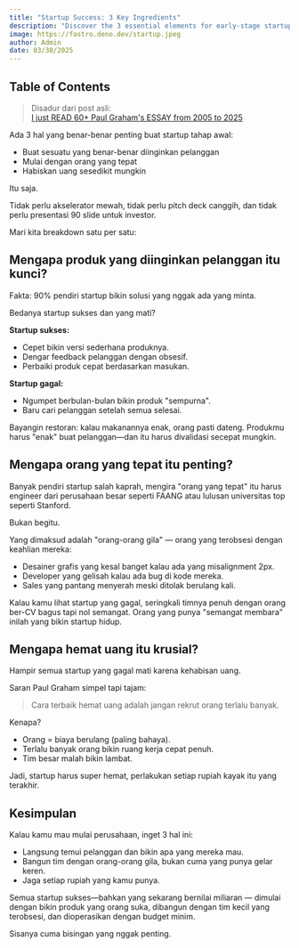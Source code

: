 ```yaml
---
title: "Startup Success: 3 Key Ingredients"
description: "Discover the 3 essential elements for early-stage startup success: the right people, a desirable product, and minimal spending. Learn how to build a thriving company from the ground up."
image: https://fastro.deno.dev/startup.jpeg
author: Admin
date: 03/30/2025
---
```


## Table of Contents

> Disadur dari post asli:\
> [I just READ 60+ Paul Graham's ESSAY from 2005 to 2025](https://www.linkedin.com/posts/umar482_i-just-read-60-paul-grahams-essay-from-activity-7311673525658877953-LVNN/)

Ada 3 hal yang benar-benar penting buat startup tahap awal:

- Buat sesuatu yang benar-benar diinginkan pelanggan
- Mulai dengan orang yang tepat
- Habiskan uang sesedikit mungkin

Itu saja.

Tidak perlu akselerator mewah, tidak perlu pitch deck canggih, dan tidak perlu
presentasi 90 slide untuk investor.

Mari kita breakdown satu per satu:

## Mengapa produk yang diinginkan pelanggan itu kunci?

Fakta: 90% pendiri startup bikin solusi yang nggak ada yang minta.

Bedanya startup sukses dan yang mati?

**Startup sukses:**

- Cepet bikin versi sederhana produknya.
- Dengar feedback pelanggan dengan obsesif.
- Perbaiki produk cepat berdasarkan masukan.

**Startup gagal:**

- Ngumpet berbulan-bulan bikin produk "sempurna".
- Baru cari pelanggan setelah semua selesai.

Bayangin restoran: kalau makanannya enak, orang pasti dateng. Produkmu harus
"enak" buat pelanggan—dan itu harus divalidasi secepat mungkin.

## Mengapa orang yang tepat itu penting?

Banyak pendiri startup salah kaprah, mengira "orang yang tepat" itu harus
engineer dari perusahaan besar seperti FAANG atau lulusan universitas top
seperti Stanford.

Bukan begitu.

Yang dimaksud adalah "orang-orang gila" — orang yang terobsesi dengan keahlian
mereka:

- Desainer grafis yang kesal banget kalau ada yang misalignment 2px.
- Developer yang gelisah kalau ada bug di kode mereka.
- Sales yang pantang menyerah meski ditolak berulang kali.

Kalau kamu lihat startup yang gagal, seringkali timnya penuh dengan orang ber-CV
bagus tapi nol semangat. Orang yang punya "semangat membara" inilah yang bikin
startup hidup.

## Mengapa hemat uang itu krusial?

Hampir semua startup yang gagal mati karena kehabisan uang.

Saran Paul Graham simpel tapi tajam:

> Cara terbaik hemat uang adalah jangan rekrut orang terlalu banyak.

Kenapa?

- Orang = biaya berulang (paling bahaya).
- Terlalu banyak orang bikin ruang kerja cepat penuh.
- Tim besar malah bikin lambat.

Jadi, startup harus super hemat, perlakukan setiap rupiah kayak itu yang
terakhir.

## Kesimpulan

Kalau kamu mau mulai perusahaan, inget 3 hal ini:

- Langsung temui pelanggan dan bikin apa yang mereka mau.
- Bangun tim dengan orang-orang gila, bukan cuma yang punya gelar keren.
- Jaga setiap rupiah yang kamu punya.

Semua startup sukses—bahkan yang sekarang bernilai miliaran — dimulai dengan
bikin produk yang orang suka, dibangun dengan tim kecil yang terobsesi, dan
dioperasikan dengan budget minim.

Sisanya cuma bisingan yang nggak penting.
